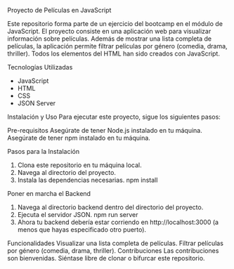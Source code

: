 Proyecto de Películas en JavaScript

Este repositorio forma parte de un ejercicio del bootcamp en el módulo de JavaScript. El proyecto consiste en una aplicación web para visualizar información sobre películas. Además de mostrar una lista completa de películas, la aplicación permite filtrar películas por género (comedia, drama, thriller). Todos los elementos del HTML han sido creados con JavaScript.

Tecnologías Utilizadas
- JavaScript
- HTML
- CSS
- JSON Server

Instalación y Uso
Para ejecutar este proyecto, sigue los siguientes pasos:

Pre-requisitos
Asegúrate de tener Node.js instalado en tu máquina.
Asegúrate de tener npm instalado en tu máquina.

Pasos para la Instalación
1. Clona este repositorio en tu máquina local.
2. Navega al directorio del proyecto.
3. Instala las dependencias necesarias.
npm install

Poner en marcha el Backend
1. Navega al directorio backend dentro del directorio del proyecto.
2. Ejecuta el servidor JSON.
npm run server
3. Ahora tu backend debería estar corriendo en http://localhost:3000 (a menos que hayas especificado otro puerto).

Funcionalidades
Visualizar una lista completa de películas.
Filtrar películas por género (comedia, drama, thriller).
Contribuciones
Las contribuciones son bienvenidas. Siéntase libre de clonar o bifurcar este repositorio.


